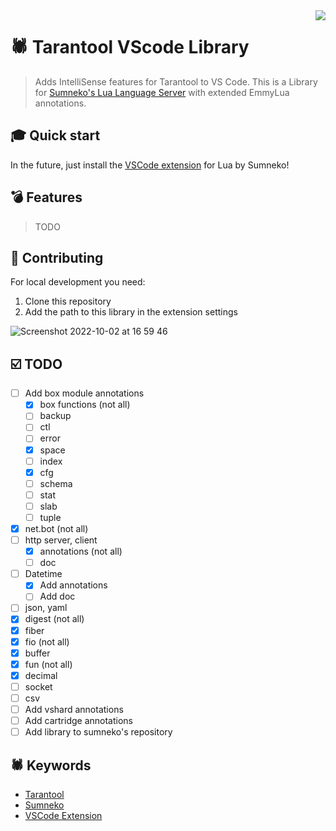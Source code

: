 <a href="http://tarantool.org">
 <img src="https://avatars2.githubusercontent.com/u/2344919?v=2&s=250" align="right">
</a>

# 🕷 Tarantool VScode Library

> Adds IntelliSense features for Tarantool to VS Code. This is a Library for [Sumneko's Lua Language Server](https://github.com/sumneko/lua-language-server) with extended EmmyLua annotations.

## 🎓 Quick start

In the future, just install the [VSCode extension](https://marketplace.visualstudio.com/items?itemName=sumneko.lua) for Lua by Sumneko!

## 💣 Features

> TODO

## 📝 Contributing

For local development you need:

1. Clone this repository
2. Add the path to this library in the extension settings

![Screenshot 2022-10-02 at 16 59 46](https://user-images.githubusercontent.com/63997548/193460234-7bdd642d-20dd-40ad-bf88-15ed1233865e.png)

## ☑️ TODO

- [ ] Add box module annotations
  - [X] box functions (not all)
  - [ ] backup
  - [ ] ctl
  - [ ] error
  - [X] space
  - [ ] index
  - [X] cfg
  - [ ] schema
  - [ ] stat
  - [ ] slab
  - [ ] tuple
- [X] net.bot (not all)
- [ ] http server, client
  - [X] annotations (not all)
  - [ ] doc
- [ ] Datetime
  - [X] Add annotations
  - [ ] Add doc
- [ ] json, yaml
- [X] digest (not all)
- [X] fiber
- [X] fio (not all)
- [X] buffer
- [X] fun (not all)
- [X] decimal
- [ ] socket
- [ ] csv
- [ ] Add vshard annotations
- [ ] Add cartridge annotations
- [ ] Add library to sumneko's repository

## 🕷 Keywords

- [Tarantool](https://www.tarantool.io/en/)
- [Sumneko](https://github.com/sumneko/lua-language-server)
- [VSCode Extension](https://marketplace.visualstudio.com/items?itemName=sumneko.lua)
